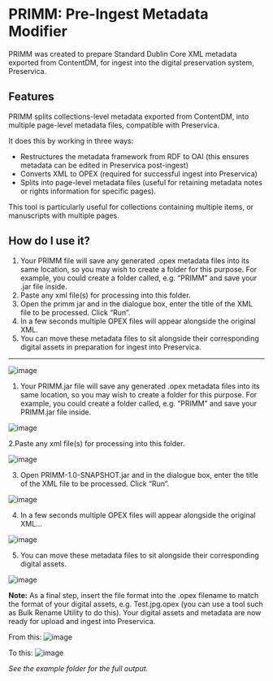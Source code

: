 # PRIMM: Pre-Ingest Metadata Modifier

PRIMM was created to prepare Standard Dublin Core XML metadata exported from ContentDM, for ingest into the digital preservation system, Preservica. 

## Features

PRIMM splits collections-level metadata exported from ContentDM, into multiple page-level metadata files, compatible with Preservica. 

It does this by working in three ways: 
 - Restructures the metadata framework from RDF to OAI (this ensures metadata can be edited in Preservica post-ingest)
 - Converts XML to OPEX (required for successful ingest into Preservica) 
 - Splits into page-level metadata files (useful for retaining metadata notes or rights information for specific pages).

This tool is particularly useful for collections containing multiple items, or manuscripts with multiple pages.  

## How do I use it?

1. Your PRIMM file will save any generated .opex metadata files into its same location, so you may wish to create a folder for this purpose. For example, you could create a folder called, e.g. “PRIMM” and save your .jar file inside. 
2. Paste any xml file(s) for processing into this folder. 
3. Open the primm jar and in the dialogue box, enter the title of the XML file to be processed. Click “Run”. 
4. In a few seconds multiple OPEX files will appear alongside the original XML. 
5. You can move these metadata files to sit alongside their corresponding digital assets in preparation for ingest into Preservica.

-----

![image](https://github.com/mohagan9/primm/assets/30199063/10c3923f-14dd-405a-9dcc-cf04277efd95)


1. Your PRIMM.jar file will save any generated .opex metadata files into its same location, so you may wish to create a folder for this purpose. For example, you could create a folder called, e.g. “PRIMM” and save your PRIMM.jar file inside. 

![image](https://github.com/mohagan9/primm/assets/30199063/6041b6ba-6837-4caa-9373-a09a742c9100)


2.Paste any xml file(s) for processing into this folder. 

![image](https://github.com/mohagan9/primm/assets/30199063/996dfc61-dd98-4e7f-a30c-220c17cb80f4)


3. Open PRIMM-1.0-SNAPSHOT.jar and in the dialogue box, enter the title of the XML file to be processed. Click “Run”. 

![image](https://github.com/mohagan9/primm/assets/30199063/9b3f0a42-4136-4750-96ec-73c480fc4766)


4. In a few seconds multiple OPEX files will appear alongside the original XML... 

![image](https://github.com/mohagan9/primm/assets/30199063/a619bf88-f69b-4153-9adc-ac78bea0228d)


5. You can move these metadata files to sit alongside their corresponding digital assets.

![image](https://github.com/mohagan9/primm/assets/30199063/500e153f-bd42-4190-9710-1e5d518f1ff8)

**Note:** As a final step, insert the file format into the .opex filename to match the format of your digital assets, e.g. Test.jpg.opex (you can use a tool such as Bulk Rename Utility to do this). Your digital assets and metadata are now ready for upload and ingest into Preservica.

From this:
![image](https://github.com/mohagan9/primm/assets/30199063/1fc84dec-b645-4f51-8cc9-7b2c4241082a)

To this:
![image](https://github.com/mohagan9/primm/assets/30199063/5bb855d8-6db4-4fac-a990-859385fadf50)

*See the example folder for the full output.*
